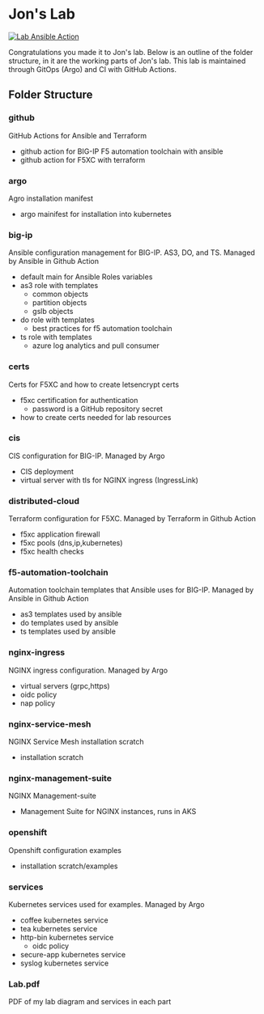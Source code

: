 # Jon's Lab

[![Lab Ansible Action](https://github.com/jmcalalang/lab/actions/workflows/main.yaml/badge.svg)](https://github.com/jmcalalang/lab/actions/workflows/main.yaml)

Congratulations you made it to Jon's lab. Below is an outline of the folder structure, in it are the working parts of Jon's lab. This lab is maintained through GitOps (Argo) and CI with GitHub Actions.

## Folder Structure

### github

GitHub Actions for Ansible and Terraform

- github action for BIG-IP F5 automation toolchain with ansible
- github action for F5XC with terraform
  
### argo

Agro installation manifest

- argo mainifest for installation into kubernetes

### big-ip

Ansible configuration management for BIG-IP. AS3, DO, and TS. Managed by Ansible in Github Action

- default main for Ansible Roles variables
- as3 role with templates
  - common objects
  - partition objects
  - gslb objects
- do role with templates
  - best practices for f5 automation toolchain
- ts role with templates
  - azure log analytics and pull consumer

### certs

Certs for F5XC and how to create letsencrypt certs

- f5xc certification for authentication
  - password is a GitHub repository secret
- how to create certs needed for lab resources

### cis

CIS configuration for BIG-IP. Managed by Argo

- CIS deployment
- virtual server with tls for NGINX ingress (IngressLink)

### distributed-cloud

Terraform configuration for F5XC. Managed by Terraform in Github Action

- f5xc application firewall
- f5xc pools (dns,ip,kubernetes)
- f5xc health checks
  
### f5-automation-toolchain

Automation toolchain templates that Ansible uses for BIG-IP. Managed by Ansible in Github Action

- as3 templates used by ansible
- do templates used by ansible
- ts templates used by ansible

### nginx-ingress

NGINX ingress configuration. Managed by Argo

- virtual servers (grpc,https)
- oidc policy
- nap policy

### nginx-service-mesh

NGINX Service Mesh installation scratch

- installation scratch

### nginx-management-suite

NGINX Management-suite

- Management Suite for NGINX instances, runs in AKS

### openshift

Openshift configuration examples

- installation scratch/examples

### services

Kubernetes services used for examples. Managed by Argo

- coffee kubernetes service
- tea kubernetes service
- http-bin kubernetes service
  - oidc policy
- secure-app kubernetes service
- syslog kubernetes service

### Lab.pdf

PDF of my lab diagram and services in each part